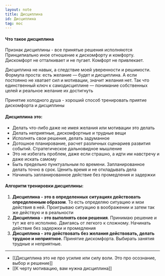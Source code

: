 ```yaml
---
layout: note
title: Дисциплина
id: Дисциплина
tag: moc
---
```





#### Что такое дисциплина
  
Признак дисциплины - все принятые решения исполняются
Принципиально иное отношение к дискомфорту и комфорту. Дискомфорт не отталкивает и не пугает. Комфорт не привлекает.

Дисциплина не навык, а следствие моей уверенности и решимости. Формула проста: есть желание — будет и дисциплина. А если постоянно не хватает сил и мотивации, значит желания нет. Так что единственный ключ к самодисциплине — понимание собственных целей и реальное желание их достигнуть

Принятие холодного душа - хороший способ тренировать приятие дискомфорта и дисциплины


#### Дисциплина это:
- Делать что-либо даже не имея желания или мотивации это делать
- Делать неприятные, дискомфортные и трудные вещи
- Исполнять свои решения, делать задуманное
- Дотошное планирование, расчет различных сценариев развития событий. Стратегическое дальновидное мышление
- Это не избегать проблем, даже если страшно, а идти им навстречу и даже искать самому
- Быть предельно пунктуальным по времени. Запланированное делать точно в срок. Ценить время и не откладывать дела
- Начинать запланированное действие без промедления и задержки


#### Алгоритм тренировки дисциплины:
1) **Дисциплина - это в определенных ситуациях действовать определенным образом**. То есть определяю ситуацию и мои действия в ней. Проигрываю ситуацию в воображении и затем так же действую и в реальности
2) **Дисциплина - это выполнять свои решения**. Принимаю решение и тут же его исполняю. Двигаясь от легкого к сложному. Начинать действие без задержки и промедления
3) **Дисциплина - это действовать без желания действовать, делать трудное и неприятное.** Принятие дискомфорта. Выбирать занятия трудные и неприятные. 


---
- [[Дисциплина это не про усилие или силу воли. Это про осознание, выбор и решение]]
- [[К черту мотивацию, вам нужна дисциплина]]





	  














